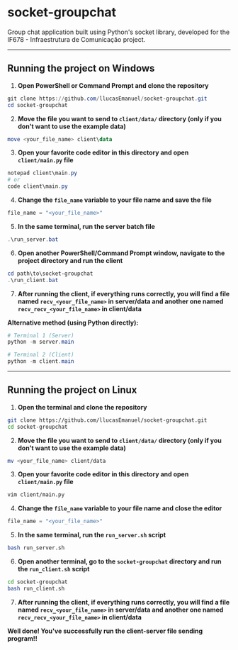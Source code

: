 # socket-groupchat
Group chat application built using Python's socket library, developed for the IF678 - Infraestrutura de Comunicação project.

---

## Running the project on Windows

1) **Open PowerShell or Command Prompt and clone the repository**
```powershell
git clone https://github.com/llucasEmanuel/socket-groupchat.git
cd socket-groupchat
```

2) **Move the file you want to send to `client/data/` directory (only if you don't want to use the example data)**
```powershell
move <your_file_name> client\data
```

3) **Open your favorite code editor in this directory and open `client/main.py` file**
```powershell
notepad client\main.py
# or
code client\main.py
```

4) **Change the `file_name` variable to your file name and save the file**
```python
file_name = "<your_file_name>"
```

5) **In the same terminal, run the server batch file**
```powershell
.\run_server.bat
```

6) **Open another PowerShell/Command Prompt window, navigate to the project directory and run the client**
```powershell
cd path\to\socket-groupchat
.\run_client.bat
```

7) **After running the client, if everything runs correctly, you will find a file named `recv_<your_file_name>` in server/data and another one named `recv_recv_<your_file_name>` in client/data**

**Alternative method (using Python directly):**
```powershell
# Terminal 1 (Server)
python -m server.main

# Terminal 2 (Client)  
python -m client.main
```

---

## Running the project on Linux
1) **Open the terminal and clone the repository**
```bash
git clone https://github.com/llucasEmanuel/socket-groupchat.git
cd socket-groupchat
```
2) **Move the file you want to send to `client/data/` directory (only if you don't want to use the example data)**
```bash 
mv <your_file_name> client/data
```
3) **Open your favorite code editor in this directory and open `client/main.py` file**
```bash
vim client/main.py
```
4) **Change the `file_name` variable to your file name and close the editor**
```python
file_name = "<your_file_name>"
```
5) **In the same terminal, run the `run_server.sh` script**
```bash
bash run_server.sh
```
6) **Open another terminal, go to the `socket-groupchat` directory and run the `run_client.sh` script**
```bash
cd socket-groupchat
bash run_client.sh
```
7) **After running the client, if everything runs correctly, you will find a file named `recv_<your_file_name>` in server/data and another one named `recv_recv_<your_file_name>` in client/data**

**Well done! You've successfully run the client-server file sending program!!**
